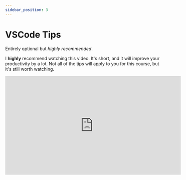 ```yaml
---
sidebar_position: 3
---
```


# VSCode Tips

Entirely optional but _highly recommended_.

I **highly** recommend watching this video. It's short, and it will improve your productivity by a lot. Not all of the tips will apply to you for this course, but it's still worth watching.

<iframe
  width="560"
  height="315"
  src="https://www.youtube.com/embed/ifTF3ags0XI"
  title="YouTube video player"
  frameborder="0"
  allow="accelerometer; autoplay; clipboard-write; encrypted-media; gyroscope; picture-in-picture; web-share"
  allowfullscreen
></iframe>

